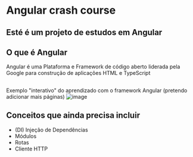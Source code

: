 # Angular crash course

## Esté é um projeto de estudos em Angular

## O que é Angular

Angular é uma Plataforma e Framework de código aberto liderada pela Google para construção de aplicações HTML e TypeScript

##

Exemplo "interativo" do aprendizado com o framework Angular (pretendo adicionar mais páginas)
![image](https://github.com/P4ul0Silva/Angular-App/assets/79770252/a7e317ad-fdd8-421b-b481-5cc1648a5d73)



## Conceitos que ainda precisa incluir

- (DI) Injeção de Dependências
- Módulos
- Rotas
- Cliente HTTP
